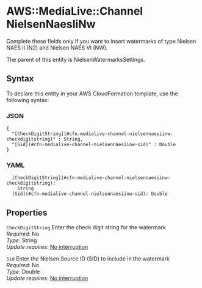 # AWS::MediaLive::Channel NielsenNaesIiNw<a name="aws-properties-medialive-channel-nielsennaesiinw"></a>

Complete these fields only if you want to insert watermarks of type Nielsen NAES II \(N2\) and Nielsen NAES VI \(NW\)\.

The parent of this entity is NielsenWatermarksSettings\.

## Syntax<a name="aws-properties-medialive-channel-nielsennaesiinw-syntax"></a>

To declare this entity in your AWS CloudFormation template, use the following syntax:

### JSON<a name="aws-properties-medialive-channel-nielsennaesiinw-syntax.json"></a>

```
{
  "[CheckDigitString](#cfn-medialive-channel-nielsennaesiinw-checkdigitstring)" : String,
  "[Sid](#cfn-medialive-channel-nielsennaesiinw-sid)" : Double
}
```

### YAML<a name="aws-properties-medialive-channel-nielsennaesiinw-syntax.yaml"></a>

```
  [CheckDigitString](#cfn-medialive-channel-nielsennaesiinw-checkdigitstring): 
    String
  [Sid](#cfn-medialive-channel-nielsennaesiinw-sid): Double
```

## Properties<a name="aws-properties-medialive-channel-nielsennaesiinw-properties"></a>

`CheckDigitString`  <a name="cfn-medialive-channel-nielsennaesiinw-checkdigitstring"></a>
Enter the check digit string for the watermark  
*Required*: No  
*Type*: String  
*Update requires*: [No interruption](https://docs.aws.amazon.com/AWSCloudFormation/latest/UserGuide/using-cfn-updating-stacks-update-behaviors.html#update-no-interrupt)

`Sid`  <a name="cfn-medialive-channel-nielsennaesiinw-sid"></a>
Enter the Nielsen Source ID \(SID\) to include in the watermark  
*Required*: No  
*Type*: Double  
*Update requires*: [No interruption](https://docs.aws.amazon.com/AWSCloudFormation/latest/UserGuide/using-cfn-updating-stacks-update-behaviors.html#update-no-interrupt)